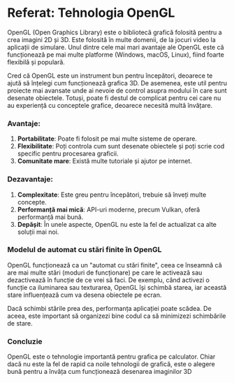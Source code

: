 # Referat: Tehnologia OpenGL

OpenGL (Open Graphics Library) este o bibliotecă grafică folosită pentru a crea imagini 2D și 3D. Este folosită în multe domenii, de la jocuri video la aplicații de simulare. Unul dintre cele mai mari avantaje ale OpenGL este că funcționează pe mai multe platforme (Windows, macOS, Linux), fiind foarte flexibilă și populară.

Cred că OpenGL este un instrument bun pentru începători, deoarece te ajută să înțelegi cum funcționează grafica 3D. De asemenea, este util pentru proiecte mai avansate unde ai nevoie de control asupra modului în care sunt desenate obiectele. Totuși, poate fi destul de complicat pentru cei care nu au experiență cu conceptele grafice, deoarece necesită multă învățare.

### Avantaje:

1. **Portabilitate**: Poate fi folosit pe mai multe sisteme de operare.
2. **Flexibilitate**: Poți controla cum sunt desenate obiectele și poți scrie cod specific pentru procesarea graficii.
3. **Comunitate mare**: Există multe tutoriale și ajutor pe internet.

### Dezavantaje:

1. **Complexitate**: Este greu pentru începători, trebuie să înveți multe concepte.
2. **Performanță mai mică**: API-uri moderne, precum Vulkan, oferă performanță mai bună.
3. **Depășit**: În unele aspecte, OpenGL nu este la fel de actualizat ca alte soluții mai noi.

### Modelul de automat cu stări finite în OpenGL

OpenGL funcționează ca un "automat cu stări finite", ceea ce înseamnă că are mai multe stări (moduri de funcționare) pe care le activează sau dezactivează în funcție de ce vrei să faci. De exemplu, când activezi o funcție ca iluminarea sau texturarea, OpenGL își schimbă starea, iar această stare influențează cum va desena obiectele pe ecran.

Dacă schimbi stările prea des, performanța aplicației poate scădea. De aceea, este important să organizezi bine codul ca să minimizezi schimbările de stare.

### Concluzie

OpenGL este o tehnologie importantă pentru grafica pe calculator. Chiar dacă nu este la fel de rapid ca noile tehnologii de grafică, este o alegere bună pentru a învăța cum funcționează desenarea imaginilor 3D

